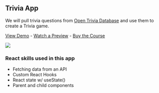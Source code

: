 ## Trivia App

We will pull trivia questions from [Open Trivia Database](https://opentdb.com) and use them to create a Trivia game.

[View Demo](https://qlb3o.csb.app/) - [Watch a Preview](https://learn.chrisoncode.io/courses/make-20-react-apps/271017-07-trivia/783724-00-trivia-preview) - [Buy the Course](https://MakeReactApps.com/?utm_source=github.com&utm_medium=readme)

[![](https://scotch-res.cloudinary.com/video/upload/vs_50,dl_200,e_loop/v1592352066/07_-_trivia_s5dp85.gif)](https://learn.chrisoncode.io/courses/make-20-react-apps/271017-07-trivia/783724-00-trivia-preview)

### React skills used in this app

- Fetching data from an API
- Custom React Hooks
- React state w/ useState()
- Parent and child components
